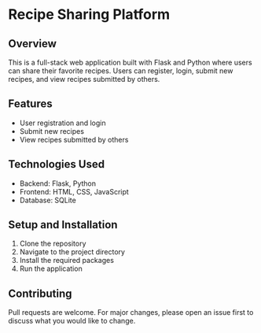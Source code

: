 # Recipe Sharing Platform

## Overview
This is a full-stack web application built with Flask and Python where users can share their favorite recipes. Users can register, login, submit new recipes, and view recipes submitted by others.

## Features
- User registration and login
- Submit new recipes
- View recipes submitted by others

## Technologies Used
- Backend: Flask, Python
- Frontend: HTML, CSS, JavaScript
- Database: SQLite

## Setup and Installation
1. Clone the repository
2. Navigate to the project directory
3. Install the required packages
4. Run the application

## Contributing
Pull requests are welcome. For major changes, please open an issue first to discuss what you would like to change.